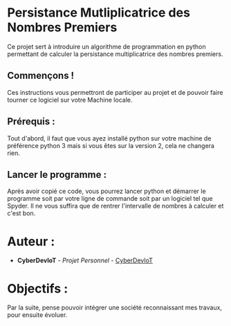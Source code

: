 # Persistance Mutliplicatrice des Nombres Premiers

Ce projet sert à introduire un algorithme de programmation en python permettant de calculer la persistance multiplicatrice des nombres premiers.

## Commençons !

Ces instructions vous permettront de participer au projet et de pouvoir faire tourner ce logiciel sur votre Machine locale. 

## Prérequis :

Tout d'abord, il faut que vous ayez installé python sur votre machine de préférence python 3 mais si vous êtes sur la version 2, cela ne changera rien. 

## Lancer le programme :

Après avoir copié ce code, vous pourrez lancer python et démarrer le programme soit par votre ligne de commande soit par un logiciel tel que Spyder. Il ne vous suffira que de rentrer l'intervalle de nombres à calculer et c'est bon. 

# Auteur :

* **CyberDevIoT** - *Projet Personnel* - [CyberDevIoT](https://github.com/CyberDevIoT)

# Objectifs :

Par la suite, pense pouvoir intégrer une société reconnaissant mes travaux, pour ensuite évoluer.
